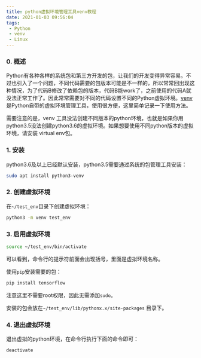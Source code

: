 ```yaml
---
title: python虚拟环境管理工具venv教程
date: 2021-01-03 09:56:04
tags:
 - Python
 - venv
 - Linux
---
```

### 0. 概述
Python有各种各样的系统包和第三方开发的包，让我们的开发变得异常容易。不过也引入了一个问题，不同代码需要的包版本可能是不一样的，所以常常回出现这种情况，为了代码B修改了依赖包的版本，代码B能work了，之前使用的代码A就没法正常工作了。因此常常需要对不同的代码设置不同的Python虚拟环境。[venv](https://docs.python.org/zh-cn/3/tutorial/venv.html)是Python自带的虚拟环境管理工具，使用很方便，这里简单记录一下使用方法。
<!--more-->
需要注意的是，venv 工具没法创建不同版本的python环境，也就是如果你用python3.5没法创建python3.6的虚拟环境。如果想要使用不同python版本的虚拟环境，请安装 virtual env包。
### 1. 安装
python3.6及以上已经默认安装，python3.5需要通过系统的包管理工具安装：
```bash
sudo apt install python3-venv
```
### 2. 创建虚拟环境
在`~/test_env`目录下创建虚拟环境：
```bash
python3 -m venv test_env
```

### 3. 启用虚拟环境
```bash
source ~/test_env/bin/activate
```
可以看到，命令行的提示符前面会出现括号，里面是虚拟环境名称。

使用`pip`安装需要的包：
```bash
pip install tensorflow
```
注意这里不需要root权限，因此无需添加`sudo`。

安装的包会放在`~/test_env/lib/pythonx.x/site-packages` 目录下。

### 4. 退出虚拟环境
退出虚拟的python环境，在命令行执行下面的命令即可：
```bash
deactivate
```